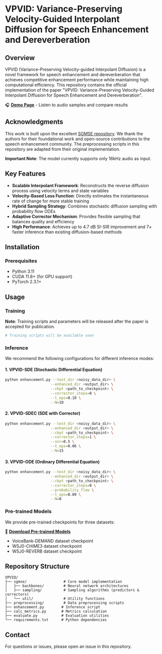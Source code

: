 # VPVID: Variance-Preserving Velocity-Guided Interpolant Diffusion for Speech Enhancement and Dereverberation

## Overview

VPVID (Variance-Preserving Velocity-guided Interpolant Diffusion) is a novel framework for speech enhancement and dereverberation that achieves competitive enhancement performance while maintaining high computational efficiency. This repository contains the official implementation of the paper "VPVID: Variance-Preserving Velocity-Guided Interpolant Diffusion for Speech Enhancement and Dereverberation".

🎧 **[Demo Page](https://loganyang777.github.io/VPVID-demo/)** - Listen to audio samples and compare results

## Acknowledgments

This work is built upon the excellent [SGMSE repository](https://github.com/sp-uhh/sgmse). We thank the authors for their foundational work and open-source contributions to the speech enhancement community. The preprocessing scripts in this repository are adapted from their original implementation.

**Important Note**: The model currently supports only 16kHz audio as input.

## Key Features

- **Scalable Interpolant Framework**: Reconstructs the reverse diffusion process using velocity terms and state variables
- **Velocity-Based Loss Function**: Directly estimates the instantaneous rate of change for more stable training
- **Hybrid Sampling Strategy**: Combines stochastic diffusion sampling with probability flow ODEs
- **Adaptive Corrector Mechanism**: Provides flexible sampling that balances quality and efficiency
- **High Performance**: Achieves up to 4.7 dB SI-SIR improvement and 7× faster inference than existing diffusion-based methods

## Installation

### Prerequisites

- Python 3.11
- CUDA 11.8+ (for GPU support)
- PyTorch 2.3.1+

## Usage

### Training

**Note**: Training scripts and parameters will be released after the paper is accepted for publication.

```bash
# Training scripts will be available soon
```

### Inference

We recommend the following configurations for different inference modes:

#### 1. VPVID-SDE (Stochastic Differential Equation)
```bash
python enhancement.py --test_dir <noisy_data_dir> \
                     --enhanced_dir <output_dir> \
                     --ckpt <path_to_checkpoint> \
                     --corrector_steps=0 \
                     --t_eps=0.10 \
                     --N=10
```

#### 2. VPVID-SDEC (SDE with Corrector)
```bash
python enhancement.py --test_dir <noisy_data_dir> \
                     --enhanced_dir <output_dir> \
                     --ckpt <path_to_checkpoint> \
                     --corrector_steps=1 \
                     --snr=0.5 \
                     --t_eps=0.06 \
                     --N=15
```

#### 3. VPVID-ODE (Ordinary Differential Equation)
```bash
python enhancement.py --test_dir <noisy_data_dir> \
                     --enhanced_dir <output_dir> \
                     --ckpt <path_to_checkpoint> \
                     --corrector_steps=0 \
                     --probability_flow \
                     --t_eps=0.09 \
                     --N=8
```

### Pre-trained Models

We provide pre-trained checkpoints for three datasets:

📁 **[Download Pre-trained Models](https://drive.google.com/drive/folders/1wjwtiBk8CF3kO43LuBbhDsiis1_iQ0x0)**

- VoiceBank-DEMAND dataset checkpoint
- WSJ0-CHiME3 dataset checkpoint  
- WSJ0-REVERB dataset checkpoint

## Repository Structure

```
VPVID/
├── sgmse/                 # Core model implementation
│   ├── backbones/         # Neural network architectures
│   ├── sampling/          # Sampling algorithms (predictors & correctors)
│   └── util/              # Utility functions
├── preprocessing/         # Data preprocessing scripts
├── enhancement.py        # Inference script
├── calc_metrics.py       # Metrics calculation
├── evaluate.py           # Evaluation utilities
└── requirements.txt      # Python dependencies
```

## Contact

For questions or issues, please open an issue in this repository.